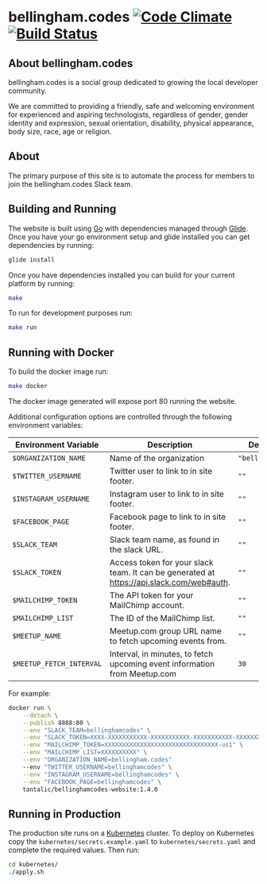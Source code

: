 # bellingham.codes [![Code Climate](https://codeclimate.com/github/bellinghamcodes/website/badges/gpa.svg)](https://codeclimate.com/github/bellinghamcodes/website) [![Build Status](https://travis-ci.org/bellinghamcodes/website.svg?branch=master)](https://travis-ci.org/bellinghamcodes/website)

## About bellingham.codes
bellingham.codes is a social group dedicated to growing the local developer community.

We are committed to providing a friendly, safe and welcoming environment for experienced and aspiring technologists, regardless of gender, gender identity and expression, sexual orientation, disability, physical appearance, body size, race, age or religion.

## About 
The primary purpose of this site is to automate the process for members to join the bellingham.codes Slack team.

## Building and Running
The website is built using [Go][go] with dependencies managed through [Glide][glide]. Once you have your go environment setup and glide installed you can get dependencies by running:
```sh
glide install
```

Once you have dependencies installed you can build for your current platform by running:
```sh
make
```

To run for development purposes run:
```sh
make run
```

## Running with Docker
To build the docker image run:
```sh
make docker
```

The docker image generated will expose port 80 running the website. 

Additional configuration options are controlled through the following environment variables:

|   Environment Variable   |                                       Description                                        |    Default Value     |
|--------------------------|------------------------------------------------------------------------------------------|----------------------|
| `$ORGANIZATION_NAME`     | Name of the organization                                                                 | `"bellingham.codes"` |
| `$TWITTER_USERNAME`      | Twitter user to link to in site footer.                                                  | `""`                 |
| `$INSTAGRAM_USERNAME`    | Instagram user to link to in site footer.                                                | `""`                 |
| `$FACEBOOK_PAGE`         | Facebook page to link to in site footer.                                                 | `""`                 |
| `$SLACK_TEAM`            | Slack team name, as found in the slack URL.                                              | `""`                 |
| `$SLACK_TOKEN`           | Access token for your slack team. It can be generated at https://api.slack.com/web#auth. | `""`                 |
| `$MAILCHIMP_TOKEN`       | The API token for your MailChimp account.                                                | `""`                 |
| `$MAILCHIMP_LIST`        | The ID of the MailChimp list.                                                            | `""`                 |
| `$MEETUP_NAME`           | Meetup.com group URL name to fetch upcoming events from.                                 | `""`                 |
| `$MEETUP_FETCH_INTERVAL` | Interval, in minutes, to fetch upcoming event information from Meetup.com                | `30`                 |

For example:
```sh
docker run \
    --detach \
    --publish 8888:80 \
    --env "SLACK_TEAM=bellinghamcodes" \
    --env "SLACK_TOKEN=XXXX-XXXXXXXXXXX-XXXXXXXXXXX-XXXXXXXXXXX-XXXXXXXXXX" \
    --env "MAILCHIMP_TOKEN=XXXXXXXXXXXXXXXXXXXXXXXXXXXXXXXX-us1" \
    --env "MAILCHIMP_LIST=XXXXXXXXXX" \
    --env "ORGANIZATION_NAME=bellingham.codes"
    --env "TWITTER_USERNAME=bellinghamcodes" \
    --env "INSTAGRAM_USERNAME=bellinghamcodes" \
    --env "FACEBOOK_PAGE=bellinghamcodes" \
    tantalic/bellinghamcodes-website:1.4.0
```

## Running in Production
The production site runs on a [Kubernetes][k8s] cluster. To deploy on Kubernetes copy the `kubernetes/secrets.example.yaml` to `kubernetes/secrets.yaml` and complete the required values. Then run:

```sh
cd kubernetes/
./apply.sh
```

[go]: http://www.golang.org
[glide]: https://glide.sh
[k8s]: http://kubernetes.io